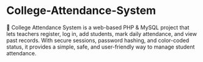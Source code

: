 # College-Attendance-System
📘 College Attendance System is a web-based PHP &amp; MySQL project that lets teachers register, log in, add students, mark daily attendance, and view past records. With secure sessions, password hashing, and color-coded status, it provides a simple, safe, and user-friendly way to manage student attendance.

